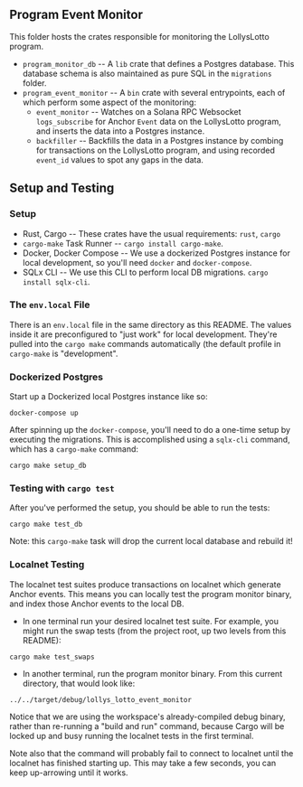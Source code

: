 ## Program Event Monitor
This folder hosts the crates responsible for monitoring the LollysLotto program.
- `program_monitor_db` -- A `lib` crate that defines a Postgres database. This database schema is also maintained as pure SQL in the `migrations` folder.
- `program_event_monitor` -- A `bin` crate with several entrypoints, each of which perform some aspect of the monitoring:
  - `event_monitor` -- Watches on a Solana RPC Websocket `logs_subscribe` for Anchor `Event` data on the LollysLotto program, and inserts the data into a Postgres instance.
  - `backfiller` -- Backfills the data in a Postgres instance by combing for transactions on the LollysLotto program, and using recorded `event_id` values to spot any gaps in the data.

## Setup and Testing
### Setup
- Rust, Cargo -- These crates have the usual requirements: `rust`, `cargo`
- `cargo-make` Task Runner -- `cargo install cargo-make`.
- Docker, Docker Compose -- We use a dockerized Postgres instance for local development, so you'll need `docker` and `docker-compose`.
- SQLx CLI -- We use this CLI to perform local DB migrations. `cargo install sqlx-cli`.

### The `env.local` File
There is an `env.local` file in the same directory as this README.
The values inside it are preconfigured to "just work" for local development.
They're pulled into the `cargo make` commands automatically (the default profile in `cargo-make` is "development".

### Dockerized Postgres
Start up a Dockerized local Postgres instance like so:
```
docker-compose up
```

After spinning up the `docker-compose`, you'll need to do a one-time setup by executing the migrations.
This is accomplished using a `sqlx-cli` command, which has a `cargo-make` command:
```
cargo make setup_db
```

### Testing with `cargo test`
After you've performed the setup, you should be able to run the tests:
```
cargo make test_db
```

Note: this `cargo-make` task will drop the current local database and rebuild it!

### Localnet Testing
The localnet test suites produce transactions on localnet which generate Anchor events.
This means you can locally test the program monitor binary, and index those Anchor events to the local DB.

- In one terminal run your desired localnet test suite.
For example, you might run the swap tests (from the project root, up two levels from this README):
```commandline
cargo make test_swaps
```

- In another terminal, run the program monitor binary. 
From this current directory, that would look like:
```commandline
../../target/debug/lollys_lotto_event_monitor
```
Notice that we are using the workspace's already-compiled debug binary, rather than re-running
a "build and run" command, because Cargo will be locked up and busy running the localnet tests in the first terminal.

Note also that the command will probably fail to connect to localnet until the localnet has finished starting up.
This may take a few seconds, you can keep up-arrowing until it works.
